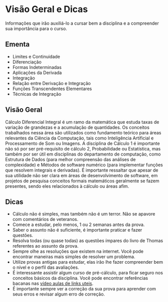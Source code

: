 # Visão Geral e Dicas

Informações que irão auxiliá-lo a cursar bem a disciplina e a compreender sua importância para o curso.

## Ementa

- Limites e Continuidade
- Diferenciação
- Formas Indeterminadas
- Aplicações da Derivada 
- Integração
- Relação entre Derivação e Integração 
- Funções Transcendentes Elementares
- Técnicas de Integração

## Visão Geral
Cálculo Diferencial Integral é um ramo da matemática que estuda taxas de variação de grandezas e a acumulação de quantidades. Os conceitos trabalhados nessa área são utilizados como fundamento teórico para áreas relevantes da Ciência da Computação, tais como Inteligência Artificial e Processamento de Som ou Imagens. A disciplina de Cálculo 1 é importante não só por ser pré-requisito de cálculo 2, Probabilidade ou Estatística, mas também por ser útil em disciplinas do departamento de computação, como Estrutura de Dados (para melhor compreensão das análises de complexidade) e Métodos de software numérico (para implementar funções que resolvem integrais e derivadas). É importante ressaltar que apesar de sua utilidade não ser clara em áreas de desenvolvimento de software, em projetos de pesquisa conceitos formais matemáticos geralmente se fazem presentes, sendo eles relacionados à cálculo ou áreas afim. 

## Dicas

- Cálculo não é simples, mas também não é um terror. Não se apavore com comentários de veteranos.
- Comece a estudar, pelo menos, 1 ou 2 semanas antes da prova.
- Saber o assunto não é suficiente, é importante praticar e fazer questões.
- Resolva todas (ou quase todas) as questões ímpares do livro de Thomas referentes ao assunto da prova.
- Sempre olhe as resoluções que existem na internet. Você pode encontrar maneiras mais simples de resolver um problema.
- Utilize provas antigas para estudar, elas irão lhe fazer compreender bem o nível e o perfil das avaliações.
- É interessante assistir algum curso de pré-cálculo, para ficar seguro nos conceitos básicos da disciplina. Você pode encontrar referências bacanas nas [vídeo aulas de links uteis](https://github.com/OpenDevUFCG/Tamburetei/blob/master/calculo1/linksUteis.md#videoaulas).
- É importante sempre ver a correção da sua prova para aprender com seus erros e revisar algum erro de correção.
